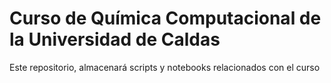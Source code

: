 # Curso de Química Computacional de la Universidad de Caldas
Este repositorio, almacenará scripts y notebooks relacionados con el curso
